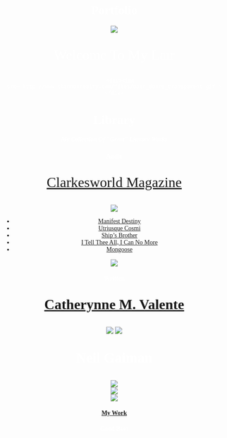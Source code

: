 Portfolio
========
<DOCTYPE html>
<html>
  <head>  
    <style>
      body {
      text-align: center;
      background-size: cover;
      background-position: center;
      color: white;
      font-family: Impact;
    }
    div {
    background-size:cover;
    background-position:center;
    }
    p {
      font-size: 32px;
      position: left;
    }
    input {
      border: 0;
      padding: 10px;
      font-size: 18px;
      background-position: center
    }
    input[type="submit"] {
      background: black;
      color: white;
      position: center;
    }
    img {
      background-position: center;
    }
    ul {
      text-decoration: none;
    }
  </style>
  <title>Cassandra Castelant</title>
</head>
<body>
<div> <img src="http://www.agreenerfestival.com/wp-content/uploads/space-hubble.jpg"> </div>
  <p>Welcome To My Lair</p>
   
        <div><img src="http://www.shannonrealty.com/files/open_doors_transparent.gif"></div>
  <h1> Library</h1>
  <h5> My Collection Of "Great" Literary Works </h5>
  <h4> Audio</h4>
   <a href="http://clarkesworldmagazine.com/">
  <p>Clarkesworld Magazine</p></a>
  <img src="http://clarkesworldmagazine.com/images/robot.png">
  <ul> 
    <a href="http://clarkesworldmagazine.com/audio_11_13c/">
    <li> Manifest Destiny</li></a>
    <a href ="http://clarkesworldmagazine.com/audio_01_14d/">
    <li> Utriusque Cosmi</li></a>
    <a href="http://clarkesworldmagazine.com/audio_01_14c/">
    <li> Ship’s Brother </li></a>
    <a href="http://clarkesworldmagazine.com/audio_07_13a/">
    <li> I Tell Thee All, I Can No More</li></a>
    <a href="http://clarkesworldmagazine.com/audio_06_13c/">
    <li> Mongoose</li></a>
  </ul>
<img src="http://clarkesworldmagazine.com/covers/cw_81_350.jpg">
<h4>Written<h4>
  <a href="http://www.catherynnemvalente.com/images/rmu/header_ink.jpg">
    <div>
  <p>Catherynne M. Valente</p></a>
<img src="http://www.bibliotheka-phantastika.de/wp-content/uploads/2011/06/Catherynne-M-Valente-225x300.jpg">
<img src ="https://sp.yimg.com/ib/th?id=HN.608027684122201464&pid=15.1&P=0">
</div>
<div>
<p> Neil Gaiman </p>
  <img src="https://s.yimg.com/fz/api/res/1.2/ksJZtg5Lrip1JCB9kikkKg--/YXBwaWQ9c3JjaGRkO2ZpPWZpbGw7aD0yODA7dz01MDI-/http://d4.yimg.com/sr/img/1/60d65b66-7c81-324f-9a78-3016a2c13017">
</div>
<div>
  <img src="http://bookriot.com/wp-content/uploads/2013/07/SANDMAN_Williams_cover.jpg">
</div>
<div>
  <img src="http://www.mediasmarties.nl/media/uploads/producties/c/cor/Coraline.jpg">
</div>
<div>
  <a href ="http://www.teenink.com/users/FlowersForMyHair">
  <h4> My Work</h4></a>
</div>
 <h4> Good Bye!</h4>
</body>
</html>

